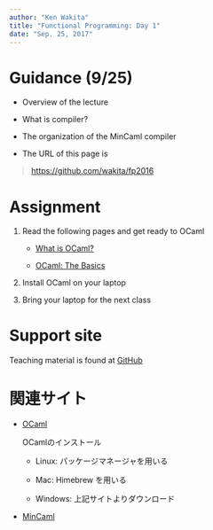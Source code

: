 ```yaml
---
author: "Ken Wakita"
title: "Functional Programming: Day 1"
date: "Sep. 25, 2017"
---
```


# Guidance (9/25)

- Overview of the lecture

- What is compiler?

- The organization of the MinCaml compiler

- The URL of this page is

> https://github.com/wakita/fp2016

# Assignment

1. Read the following pages and get ready to OCaml

    - [What is OCaml?](http://ocaml.org/learn/description.html)

    - [OCaml: The Basics](http://ocaml.org/learn/tutorials/basics.html)

1. Install OCaml on your laptop

1. Bring your laptop for the next class

# Support site

Teaching material is found at [GitHub](https://github.com/wakita/fp2016)

# 関連サイト

- [OCaml](http://ocaml.org)

    OCamlのインストール

    - Linux: パッケージマネージャを用いる

    - Mac: Himebrew を用いる

    - Windows: 上記サイトよりダウンロード

- [MinCaml](http://esumii.github.io/min-caml/index-e.html)
